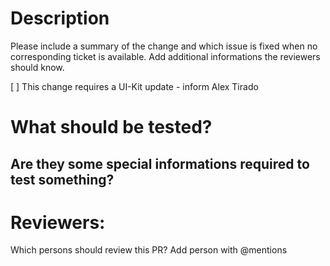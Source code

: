 # Description

Please include a summary of the change and which issue is fixed when no corresponding ticket is available. Add additional informations the reviewers should know.

[ ] This change requires a UI-Kit update - inform Alex Tirado

# What should be tested?

## Are they some special informations required to test something?

# Reviewers:

Which persons should review this PR? Add person with @mentions
